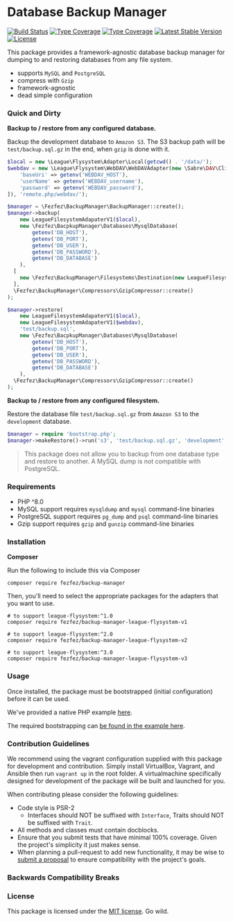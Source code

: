 # Database Backup Manager

[![Build Status](https://github.com/fezfez/backup-manager/actions/workflows/continuous-integration.yml/badge.svg)](https://github.com/fezfez/backup-manager/actions/workflows/continuous-integration.yml)
[![Type Coverage](https://shepherd.dev/github/fezfez/backup-manager/coverage.svg)](https://shepherd.dev/github/fezfez/backup-manager)
[![Type Coverage](https://shepherd.dev/github/fezfez/backup-manager/level.svg)](https://shepherd.dev/github/fezfez/backup-manager)
[![Latest Stable Version](https://poser.pugx.org/fezfez/backup-manager/v/stable)](https://packagist.org/packages/fezfez/backup-manager)
[![License](https://poser.pugx.org/fezfez/backup-manager/license)](https://packagist.org/packages/fezfez/backup-manager)


This package provides a framework-agnostic database backup manager for dumping to and restoring databases from any file system.

- supports `MySQL` and `PostgreSQL`
- compress with `Gzip`
- framework-agnostic
- dead simple configuration

### Quick and Dirty

**Backup to / restore from any configured database.**

Backup the development database to `Amazon S3`. The S3 backup path will be `test/backup.sql.gz` in the end, when `gzip` is done with it.

```php
$local = new \League\Flysystem\Adapter\Local(getcwd() . '/data/');
$webdav = new \League\Flysystem\WebDAV\WebDAVAdapter(new \Sabre\DAV\Client([
    'baseUri' => getenv('WEBDAV_HOST'),
    'userName' => getenv('WEBDAV_username'),
    'password' => getenv('WEBDAV_password'),
]), 'remote.php/webdav/');

$manager = \Fezfez\BackupManager\BackupManager::create();
$manager->backup(
    new LeagueFilesystemAdapaterV1($local),
    new \Fezfez\BacpkupManager\Databases\MysqlDatabase(
        getenv('DB_HOST'),
        getenv('DB_PORT'),
        getenv('DB_USER'),
        getenv('DB_PASSWORD'),
        getenv('DB_DATABASE')
    ),
  [
    new \Fezfez\BackupManager\Filesystems\Destination(new LeagueFilesystemAdapaterV1($webdav), 'test/backup.sql')
  ],
  \Fezfez\BackupManager\Compressors\GzipCompressor::create()
);

$manager->restore(
    new LeagueFilesystemAdapaterV1($local),
    new LeagueFilesystemAdapaterV1($webdav),
    'test/backup.sql',
    new \Fezfez\BacpkupManager\Databases\MysqlDatabase(
        getenv('DB_HOST'),
        getenv('DB_PORT'),
        getenv('DB_USER'),
        getenv('DB_PASSWORD'),
        getenv('DB_DATABASE')
    ),
  \Fezfez\BackupManager\Compressors\GzipCompressor::create()
);
```

**Backup to / restore from any configured filesystem.**

Restore the database file `test/backup.sql.gz` from `Amazon S3` to the `development` database.

```php
$manager = require 'bootstrap.php';
$manager->makeRestore()->run('s3', 'test/backup.sql.gz', 'development', 'gzip');
```

> This package does not allow you to backup from one database type and restore to another. A MySQL dump is not compatible with PostgreSQL.

### Requirements

- PHP ^8.0
- MySQL support requires `mysqldump` and `mysql` command-line binaries
- PostgreSQL support requires `pg_dump` and `psql` command-line binaries
- Gzip support requires `gzip` and `gunzip` command-line binaries


### Installation

**Composer**

Run the following to include this via Composer

```shell
composer require fezfez/backup-manager
```

Then, you'll need to select the appropriate packages for the adapters that you want to use.

```shell
# to support league-flysystem:^1.0
composer require fezfez/backup-manager-league-flysystem-v1

# to support league-flysystem:^2.0
composer require fezfez/backup-manager-league-flysystem-v2

# to support league-flysystem:^3.0
composer require fezfez/backup-manager-league-flysystem-v3
```

### Usage

Once installed, the package must be bootstrapped (initial configuration) before it can be used.

We've provided a native PHP example [here](https://github.com/backup-manager/backup-manager/tree/master/examples).

The required bootstrapping can [be found in the example here](https://github.com/backup-manager/backup-manager/blob/master/examples/standalone/bootstrap.php).


### Contribution Guidelines

We recommend using the vagrant configuration supplied with this package for development and contribution. Simply install VirtualBox, Vagrant, and Ansible then run `vagrant up` in the root folder. A virtualmachine specifically designed for development of the package will be built and launched for you.

When contributing please consider the following guidelines:

- Code style is PSR-2
    - Interfaces should NOT be suffixed with `Interface`, Traits should NOT be suffixed with `Trait`.
- All methods and classes must contain docblocks.
- Ensure that you submit tests that have minimal 100% coverage. Given the project's simplicity it just makes sense.
- When planning a pull-request to add new functionality, it may be wise to [submit a proposal](https://github.com/backup-manager/backup-manager/issues/new) to ensure compatibility with the project's goals.


### Backwards Compatibility Breaks

### License

This package is licensed under the [MIT license](https://github.com/backup-manager/backup-manager/blob/master/LICENSE). Go wild.
